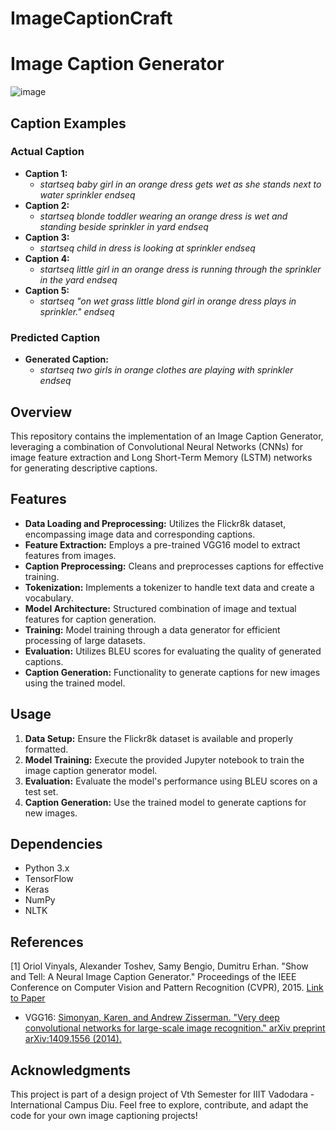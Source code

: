 # ImageCaptionCraft
# Image Caption Generator

![image](https://github.com/Shree1291/ImageCaptionCraft/assets/97882995/e88a841d-e5bd-4a65-baaf-039733aa5083)

## Caption Examples

### Actual Caption
- **Caption 1:**
  - *startseq baby girl in an orange dress gets wet as she stands next to water sprinkler endseq*
- **Caption 2:**
  - *startseq blonde toddler wearing an orange dress is wet and standing beside sprinkler in yard endseq*
- **Caption 3:**
  - *startseq child in dress is looking at sprinkler endseq*
- **Caption 4:**
  - *startseq little girl in an orange dress is running through the sprinkler in the yard endseq*
- **Caption 5:**
  - *startseq "on wet grass little blond girl in orange dress plays in sprinkler." endseq*

### Predicted Caption
- **Generated Caption:**
  - *startseq two girls in orange clothes are playing with sprinkler endseq*

## Overview
This repository contains the implementation of an Image Caption Generator, leveraging a combination of Convolutional Neural Networks (CNNs) for image feature extraction and Long Short-Term Memory (LSTM) networks for generating descriptive captions.

## Features
- **Data Loading and Preprocessing:** Utilizes the Flickr8k dataset, encompassing image data and corresponding captions.
- **Feature Extraction:** Employs a pre-trained VGG16 model to extract features from images.
- **Caption Preprocessing:** Cleans and preprocesses captions for effective training.
- **Tokenization:** Implements a tokenizer to handle text data and create a vocabulary.
- **Model Architecture:** Structured combination of image and textual features for caption generation.
- **Training:** Model training through a data generator for efficient processing of large datasets.
- **Evaluation:** Utilizes BLEU scores for evaluating the quality of generated captions.
- **Caption Generation:** Functionality to generate captions for new images using the trained model.

## Usage
1. **Data Setup:** Ensure the Flickr8k dataset is available and properly formatted.
2. **Model Training:** Execute the provided Jupyter notebook to train the image caption generator model.
3. **Evaluation:** Evaluate the model's performance using BLEU scores on a test set.
4. **Caption Generation:** Use the trained model to generate captions for new images.

## Dependencies
- Python 3.x
- TensorFlow
- Keras
- NumPy
- NLTK

## References

[1] Oriol Vinyals, Alexander Toshev, Samy Bengio, Dumitru Erhan. "Show and Tell: A Neural Image Caption Generator." Proceedings of the IEEE Conference on Computer Vision and Pattern Recognition (CVPR), 2015. [Link to Paper](https://arxiv.org/abs/1411.4555)

- VGG16: [Simonyan, Karen, and Andrew Zisserman. "Very deep convolutional networks for large-scale image recognition." arXiv preprint arXiv:1409.1556 (2014).](https://arxiv.org/abs/1409.1556)

## Acknowledgments
This project is part of a design project of Vth Semester for IIIT Vadodara - International Campus Diu. Feel free to explore, contribute, and adapt the code for your own image captioning projects!
